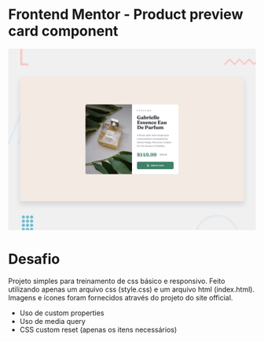 # Frontend Mentor - Product preview card component

![Design preview for the Product preview card component coding challenge](./design/desktop-preview.jpg)

# Desafio

Projeto simples para treinamento de css básico e responsivo. Feito utilizando apenas um arquivo css (style.css) e um arquivo html (index.html). Imagens e ícones foram fornecidos através do projeto do site official.

- Uso de custom properties
- Uso de media query
- CSS custom reset (apenas os itens necessários)
